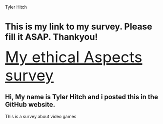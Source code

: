 Tyler Hitch
<!DOCTYPE html>
<html lang="en">
<head>
    
</head>
<body>
    <h1>This is my link to my survey. Please fill it ASAP. Thankyou!</h1>
    <a style="font-size: 50px;" href="https://forms.office.com/r/HCPeRBqbeT">My ethical Aspects survey</a>
<h2>Hi, My name is Tyler Hitch and i posted this in the GitHub website.</h2>
</body>
</html>
This is a survey about video games

